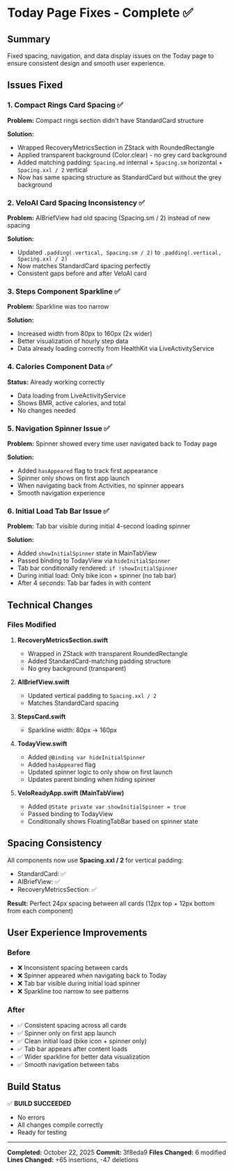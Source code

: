# Today Page Fixes - Complete ✅

## Summary
Fixed spacing, navigation, and data display issues on the Today page to ensure consistent design and smooth user experience.

## Issues Fixed

### 1. Compact Rings Card Spacing ✅
**Problem:** Compact rings section didn't have StandardCard structure

**Solution:**
- Wrapped RecoveryMetricsSection in ZStack with RoundedRectangle
- Applied transparent background (Color.clear) - no grey card background
- Added matching padding: `Spacing.md` internal + `Spacing.sm` horizontal + `Spacing.xxl / 2` vertical
- Now has same spacing structure as StandardCard but without the grey background

### 2. VeloAI Card Spacing Inconsistency ✅
**Problem:** AIBriefView had old spacing (Spacing.sm / 2) instead of new spacing

**Solution:**
- Updated `.padding(.vertical, Spacing.sm / 2)` to `.padding(.vertical, Spacing.xxl / 2)`
- Now matches StandardCard spacing perfectly
- Consistent gaps before and after VeloAI card

### 3. Steps Component Sparkline ✅
**Problem:** Sparkline was too narrow

**Solution:**
- Increased width from 80px to 160px (2x wider)
- Better visualization of hourly step data
- Data already loading correctly from HealthKit via LiveActivityService

### 4. Calories Component Data ✅
**Status:** Already working correctly
- Data loading from LiveActivityService
- Shows BMR, active calories, and total
- No changes needed

### 5. Navigation Spinner Issue ✅
**Problem:** Spinner showed every time user navigated back to Today page

**Solution:**
- Added `hasAppeared` flag to track first appearance
- Spinner only shows on first app launch
- When navigating back from Activities, no spinner appears
- Smooth navigation experience

### 6. Initial Load Tab Bar Issue ✅
**Problem:** Tab bar visible during initial 4-second loading spinner

**Solution:**
- Added `showInitialSpinner` state in MainTabView
- Passed binding to TodayView via `hideInitialSpinner`
- Tab bar conditionally rendered: `if !showInitialSpinner`
- During initial load: Only bike icon + spinner (no tab bar)
- After 4 seconds: Tab bar fades in with content

## Technical Changes

### Files Modified

1. **RecoveryMetricsSection.swift**
   - Wrapped in ZStack with transparent RoundedRectangle
   - Added StandardCard-matching padding structure
   - No grey background (transparent)

2. **AIBriefView.swift**
   - Updated vertical padding to `Spacing.xxl / 2`
   - Matches StandardCard spacing

3. **StepsCard.swift**
   - Sparkline width: 80px → 160px

4. **TodayView.swift**
   - Added `@Binding var hideInitialSpinner`
   - Added `hasAppeared` flag
   - Updated spinner logic to only show on first launch
   - Updates parent binding when hiding spinner

5. **VeloReadyApp.swift (MainTabView)**
   - Added `@State private var showInitialSpinner = true`
   - Passed binding to TodayView
   - Conditionally shows FloatingTabBar based on spinner state

## Spacing Consistency

All components now use **Spacing.xxl / 2** for vertical padding:
- StandardCard: ✅
- AIBriefView: ✅
- RecoveryMetricsSection: ✅

**Result:** Perfect 24px spacing between all cards (12px top + 12px bottom from each component)

## User Experience Improvements

### Before
- ❌ Inconsistent spacing between cards
- ❌ Spinner appeared when navigating back to Today
- ❌ Tab bar visible during initial load spinner
- ❌ Sparkline too narrow to see patterns

### After
- ✅ Consistent spacing across all cards
- ✅ Spinner only on first app launch
- ✅ Clean initial load (bike icon + spinner only)
- ✅ Tab bar appears after content loads
- ✅ Wider sparkline for better data visualization
- ✅ Smooth navigation between tabs

## Build Status
✅ **BUILD SUCCEEDED**
- No errors
- All changes compile correctly
- Ready for testing

---
**Completed:** October 22, 2025
**Commit:** 3f8eda9
**Files Changed:** 6 modified
**Lines Changed:** +65 insertions, -47 deletions
